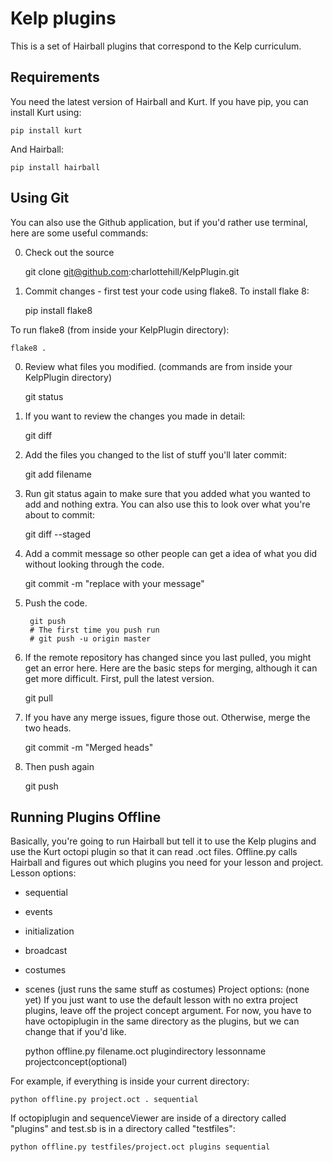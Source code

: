 # Kelp plugins
This is a set of Hairball plugins that correspond to the Kelp curriculum.

## Requirements
You need the latest version of Hairball and Kurt. If you have pip, you can install Kurt using:

	pip install kurt

And Hairball:

	pip install hairball

## Using Git
You can also use the Github application, but if you'd rather use terminal, here are some useful commands:

0. Check out the source

	git clone git@github.com:charlottehill/KelpPlugin.git

0. Commit changes - first test your code using flake8. To install flake 8:

	pip install flake8

To run flake8 (from inside your KelpPlugin directory):

	flake8 .

0. Review what files you modified. (commands are from inside your KelpPlugin directory)

	git status

0. If you want to review the changes you made in detail:

	git diff

0. Add the files you changed to the list of stuff you'll later commit:

	git add filename

0. Run git status again to make sure that you added what you wanted to add and nothing extra. You can also use this to look over what you're about to commit:

	git diff --staged

0. Add a commit message so other people can get a idea of what you did without looking through the code.

	git commit -m "replace with your message"

0. Push the code.

        git push
        # The first time you push run
        # git push -u origin master

0. If the remote repository has changed since you last pulled, you might get an error here. Here are the basic steps for merging, although it can get more difficult. First, pull the latest version.

	git pull

0. If you have any merge issues, figure those out. Otherwise, merge the two heads.

	git commit -m "Merged heads"

0. Then push again

	git push

## Running Plugins Offline
Basically, you're going to run Hairball but tell it to use the Kelp plugins and use the Kurt octopi plugin so that it can read .oct files. Offline.py calls Hairball and figures out which plugins you need for your lesson and project.
Lesson options:
- sequential
- events
- initialization
- broadcast
- costumes
- scenes (just runs the same stuff as costumes)
Project options:
(none yet)
If you just want to use the default lesson with no extra project plugins, leave off the project concept argument.
For now, you have to have octopiplugin in the same directory as the plugins, but we can change that if you'd like.

	python offline.py filename.oct plugindirectory lessonname projectconcept(optional)

For example, if everything is inside your current directory:

	python offline.py project.oct . sequential

If octopiplugin and sequenceViewer are inside of a directory called "plugins" and test.sb is in a directory called "testfiles":

	python offline.py testfiles/project.oct plugins sequential